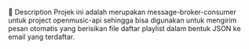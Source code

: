 📃 Description Projek ini adalah merupakan message-broker-consumer untuk project openmusic-api sehingga bisa digunakan untuk mengirim pesan otomatis yang berisikan file daftar playlist dalam bentuk JSON ke email yang terdaftar.
